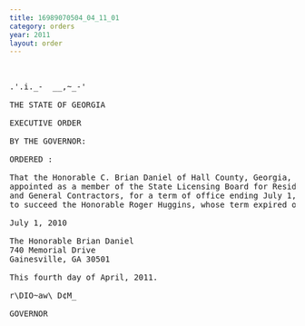 ```yaml
---
title: 16989070504_04_11_01
category: orders
year: 2011
layout: order
---
```


<pre> 

.'.i._-  __,~_-'

THE STATE OF GEORGIA

EXECUTIVE ORDER

BY THE GOVERNOR:

ORDERED :

That the Honorable C. Brian Daniel of Hall County, Georgia, is
appointed as a member of the State Licensing Board for Residential
and General Contractors, for a term of office ending July 1, 2015,
to succeed the Honorable Roger Huggins, whose term expired on

July 1, 2010

The Honorable Brian Daniel
740 Memorial Drive
Gainesville, GA 30501

This fourth day of April, 2011.

r\DIO~aw\ D¢M_

GOVERNOR

</pre>
